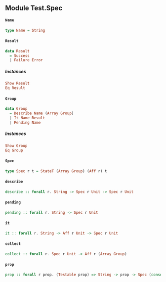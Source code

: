 ## Module Test.Spec

#### `Name`

``` purescript
type Name = String
```

#### `Result`

``` purescript
data Result
  = Success
  | Failure Error
```

##### Instances
``` purescript
Show Result
Eq Result
```

#### `Group`

``` purescript
data Group
  = Describe Name (Array Group)
  | It Name Result
  | Pending Name
```

##### Instances
``` purescript
Show Group
Eq Group
```

#### `Spec`

``` purescript
type Spec r t = StateT (Array Group) (Aff r) t
```

#### `describe`

``` purescript
describe :: forall r. String -> Spec r Unit -> Spec r Unit
```

#### `pending`

``` purescript
pending :: forall r. String -> Spec r Unit
```

#### `it`

``` purescript
it :: forall r. String -> Aff r Unit -> Spec r Unit
```

#### `collect`

``` purescript
collect :: forall r. Spec r Unit -> Aff r (Array Group)
```

#### `prop`

``` purescript
prop :: forall r prop. (Testable prop) => String -> prop -> Spec (console :: CONSOLE, random :: RANDOM, err :: EXCEPTION | r) Unit
```


